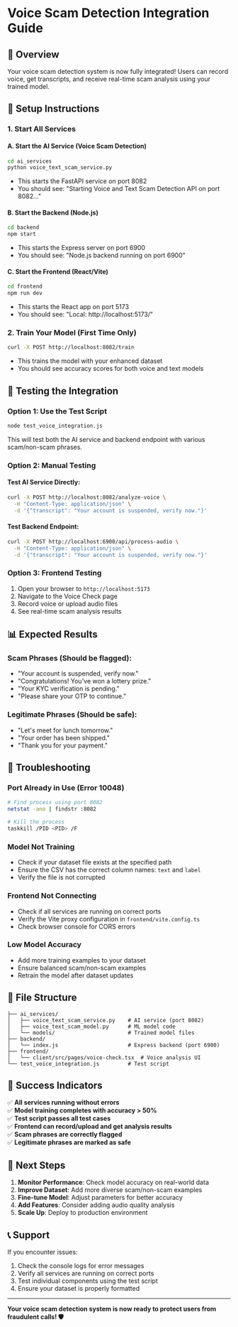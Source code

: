 # Voice Scam Detection Integration Guide

## 🎯 Overview
Your voice scam detection system is now fully integrated! Users can record voice, get transcripts, and receive real-time scam analysis using your trained model.

## 🚀 Setup Instructions

### 1. Start All Services

#### **A. Start the AI Service (Voice Scam Detection)**
```bash
cd ai_services
python voice_text_scam_service.py
```
- This starts the FastAPI service on port 8082
- You should see: "Starting Voice and Text Scam Detection API on port 8082..."

#### **B. Start the Backend (Node.js)**
```bash
cd backend
npm start
```
- This starts the Express server on port 6900
- You should see: "Node.js backend running on port 6900"

#### **C. Start the Frontend (React/Vite)**
```bash
cd frontend
npm run dev
```
- This starts the React app on port 5173
- You should see: "Local: http://localhost:5173/"

### 2. Train Your Model (First Time Only)
```bash
curl -X POST http://localhost:8082/train
```
- This trains the model with your enhanced dataset
- You should see accuracy scores for both voice and text models

## 🧪 Testing the Integration

### **Option 1: Use the Test Script**
```bash
node test_voice_integration.js
```
This will test both the AI service and backend endpoint with various scam/non-scam phrases.

### **Option 2: Manual Testing**

#### **Test AI Service Directly:**
```bash
curl -X POST http://localhost:8082/analyze-voice \
  -H "Content-Type: application/json" \
  -d '{"transcript": "Your account is suspended, verify now."}'
```

#### **Test Backend Endpoint:**
```bash
curl -X POST http://localhost:6900/api/process-audio \
  -H "Content-Type: application/json" \
  -d '{"transcript": "Your account is suspended, verify now."}'
```

### **Option 3: Frontend Testing**
1. Open your browser to `http://localhost:5173`
2. Navigate to the Voice Check page
3. Record voice or upload audio files
4. See real-time scam analysis results

## 📊 Expected Results

### **Scam Phrases (Should be flagged):**
- "Your account is suspended, verify now."
- "Congratulations! You've won a lottery prize."
- "Your KYC verification is pending."
- "Please share your OTP to continue."

### **Legitimate Phrases (Should be safe):**
- "Let's meet for lunch tomorrow."
- "Your order has been shipped."
- "Thank you for your payment."

## 🔧 Troubleshooting

### **Port Already in Use (Error 10048)**
```bash
# Find process using port 8082
netstat -ano | findstr :8082

# Kill the process
taskkill /PID <PID> /F
```

### **Model Not Training**
- Check if your dataset file exists at the specified path
- Ensure the CSV has the correct column names: `text` and `label`
- Verify the file is not corrupted

### **Frontend Not Connecting**
- Check if all services are running on correct ports
- Verify the Vite proxy configuration in `frontend/vite.config.ts`
- Check browser console for CORS errors

### **Low Model Accuracy**
- Add more training examples to your dataset
- Ensure balanced scam/non-scam examples
- Retrain the model after dataset updates

## 📁 File Structure
```
├── ai_services/
│   ├── voice_text_scam_service.py    # AI service (port 8082)
│   ├── voice_text_scam_model.py      # ML model code
│   └── models/                       # Trained model files
├── backend/
│   └── index.js                      # Express backend (port 6900)
├── frontend/
│   └── client/src/pages/voice-check.tsx  # Voice analysis UI
└── test_voice_integration.js         # Test script
```

## 🎉 Success Indicators

✅ **All services running without errors**  
✅ **Model training completes with accuracy > 50%**  
✅ **Test script passes all test cases**  
✅ **Frontend can record/upload and get analysis results**  
✅ **Scam phrases are correctly flagged**  
✅ **Legitimate phrases are marked as safe**

## 🔄 Next Steps

1. **Monitor Performance**: Check model accuracy on real-world data
2. **Improve Dataset**: Add more diverse scam/non-scam examples
3. **Fine-tune Model**: Adjust parameters for better accuracy
4. **Add Features**: Consider adding audio quality analysis
5. **Scale Up**: Deploy to production environment

## 📞 Support

If you encounter issues:
1. Check the console logs for error messages
2. Verify all services are running on correct ports
3. Test individual components using the test script
4. Ensure your dataset is properly formatted

---

**Your voice scam detection system is now ready to protect users from fraudulent calls! 🛡️** 